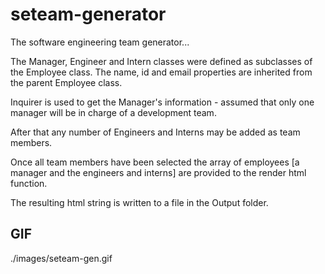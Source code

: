 # seteam-generator

The software engineering team generator...

The Manager, Engineer and Intern classes were defined as subclasses of the Employee class.
The name, id and email properties are inherited from the parent Employee class.

Inquirer is used to get the Manager's information - assumed that only one manager will be in charge of
a development team.

After that any number of Engineers and Interns may be added as team members.

Once all team members have been selected the array of employees [a manager and the engineers and interns] are
provided to the render html function.

The resulting html string is written to a file in the Output folder.


## GIF

./images/seteam-gen.gif